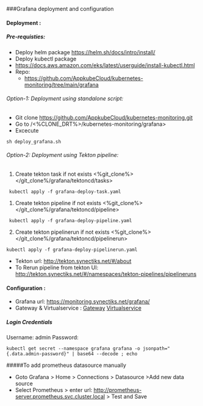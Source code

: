 ###Grafana deployment and configuration

#### Deployment :

##### Pre-requisties: 
- Deploy helm package https://helm.sh/docs/intro/install/
- Deploy kubectl package
 -  https://docs.aws.amazon.com/eks/latest/userguide/install-kubectl.html
- Repo: 
     - https://github.com/AppkubeCloud/kubernetes-monitoring/tree/main/grafana

###### Option-1: Deployment using standalone script:
-  Git clone https://github.com/AppkubeCloud/kubernetes-monitoring.git
-  Go to /<%CLONE_DRT%>/kubernetes-monitoring/grafana>
-  Excecute 
```shell
sh deploy_grafana.sh
```

###### Option-2: Deployment using Tekton pipeline:
 1. Create tekton task if not exists
 <%git_clone%></git_clone%/grafana/tektoncd/tasks>
```shell
 kubectl apply -f grafana-deploy-task.yaml
```

 1. Create tekton pipeline if not exists
 <%git_clone%></git_clone%/grafana/tektoncd/pipeline>
```shell
 kubectl apply -f grafana-deploy-pipeline.yaml
```
 
 2. Create tekton pipelinerun if not exists
 <%git_clone%></git_clone%/grafana/tektoncd/pipelinerun>
 ```shell
kubectl apply -f grafana-deploy-pipelinerun.yaml
```
 
-  Tekton url: http://tekton.synectiks.net/#/about
-  To Rerun pipeline from tekton UI: http://tekton.synectiks.net/#/namespaces/tekton-pipelines/pipelineruns

#### Configuration :
- Grafana url: https://monitoring.synectiks.net/grafana/
- Gateway & Virtualservice :  [Gateway](https://github.com/AppkubeCloud/kubernetes-monitoring/blob/main/prometheus/kubernetes-monitoring-vs.yaml "Gateway")  [Virtualservice](https://github.com/AppkubeCloud/kubernetes-monitoring/blob/main/prometheus/kubernetes-monitoring-vs.yaml "Virtualservice")
##### Login Credentials
Username: admin
Password:
```shell
kubectl get secret --namespace grafana grafana -o jsonpath="{.data.admin-password}" | base64 --decode ; echo
```
#####To add prometheus datasource manually
- Goto Grafana > Home > Connections > Datasource >Add new data source
- Select Prometheus > enter url:  http://prometheus-server.prometheus.svc.cluster.local > Test and Save
